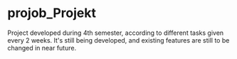 # projob_Projekt
Project developed during 4th semester, according to different tasks given every 2 weeks.
It's still being developed, and existing features are still to be changed in near future. 
